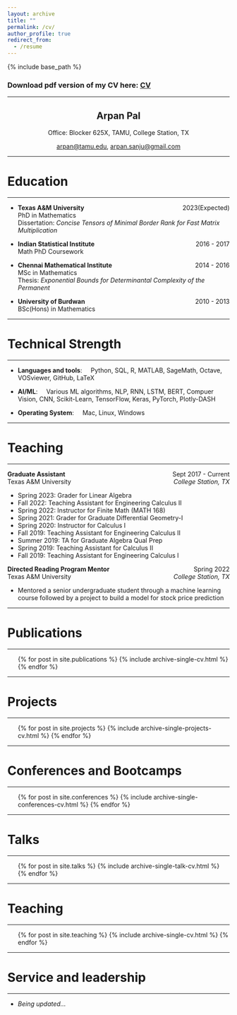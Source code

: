 ```yaml
---
layout: archive
title: ""
permalink: /cv/
author_profile: true
redirect_from:
  - /resume
---
```


{% include base_path %}

### Download pdf version of my CV here: [CV](../files/CV.pdf) 

---

<h2 style="text-align: center;">Arpan Pal</h2>
<center> Office: Blocker 625X, TAMU, College Station, TX</center>
<p style="text-align: center;">
<a  href="mailto:arpan@tamu.edu"> arpan@tamu.edu</a>,
<a  href="mailto:arpan.sanju@gmail.com"> arpan.sanju@gmail.com</a></p>

--- 

Education
===

---


* **Texas A&M University** <span style="float:right;">2023(Expected)</span>\
PhD in Mathematics\
Dissertation: _Concise Tensors of Minimal Border Rank for Fast Matrix Multiplication_



* **Indian Statistical Institute** <span style="float:right">2016 - 2017</span>\
Math PhD Coursework

* **Chennai Mathematical Institute** <span style="float:right">2014 - 2016</span>\
MSc in Mathematics\
Thesis: _Exponential Bounds for Determinantal Complexity of the Permanent_

* **University of Burdwan**<span style="float:right">2010 - 2013</span>\
BSc(Hons) in Mathematics


---

Technical Strength
===

---

* **Languages and tools**: &nbsp;&nbsp;&nbsp; Python, SQL, R, MATLAB, SageMath, Octave, VOSviewer, GitHub, LaTeX

* **AI/ML**: &nbsp;&nbsp;&nbsp; Various ML algorithms, NLP, RNN, LSTM, BERT, Compuer Vision, CNN,
Scikit-Learn, TensorFlow, Keras, PyTorch, Plotly-DASH

* **Operating System**: &nbsp;&nbsp;&nbsp; Mac, Linux, Windows

---

Teaching
===

---

**Graduate Assistant** <span style="float:right">Sept 2017 - Current</span>\
Texas A&M University <span style="float:right"><i>College Station, TX</i></span>

* Spring 2023: Grader for Linear Algebra
* Fall 2022: Teaching Assistant for Engineering Calculus II
* Spring 2022: Instructor for Finite Math (MATH 168)
* Spring 2021: Grader for Graduate Differential Geometry-I
* Spring 2020: Instructor for Calculus I
* Fall 2019: Teaching Assistant for Engineering Calculus II
* Summer 2019: TA for Graduate Algebra Qual Prep
* Spring 2019: Teaching Assistant for Calculus II
* Fall 2019: Teaching Assistant for Engineering Calculus I

**Directed Reading Program Mentor**<span style="float:right">Spring 2022</span>\
Texas A&M University<span style="float:right"><i>College Station, TX</i></span>

* Mentored a senior undergraduate student through a machine learning course followed by a project to build a model for stock price prediction


---

Publications
===

---

  <ul>{% for post in site.publications %}
    {% include archive-single-cv.html %}
  {% endfor %}</ul>
  

---

Projects
===

---

<ul>{% for post in site.projects %}
    {% include archive-single-projects-cv.html %}
  {% endfor %}</ul>

---

Conferences and Bootcamps
===

---

<ul>{% for post in site.conferences %}
    {% include archive-single-conferences-cv.html %}
  {% endfor %}</ul>

---

Talks
======

---

  <ul>{% for post in site.talks %}
    {% include archive-single-talk-cv.html %}
  {% endfor %}</ul>
  
---

Teaching
======

---

  <ul>{% for post in site.teaching %}
    {% include archive-single-cv.html %}
  {% endfor %}</ul>
  
---

Service and leadership
======

---

* _Being updated..._
